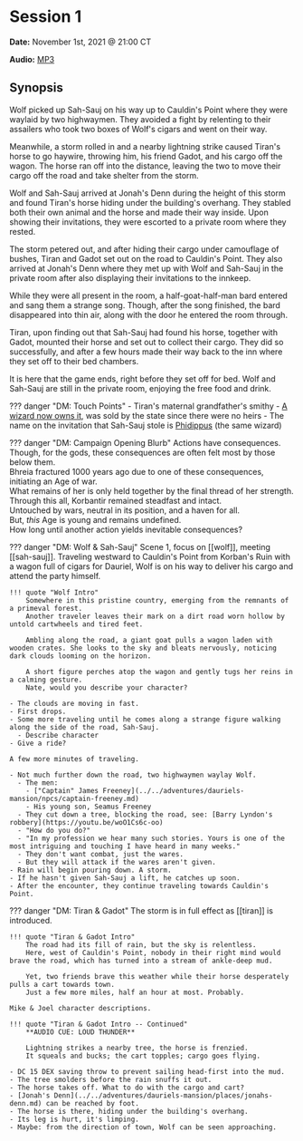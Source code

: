 # Session 1

**Date:** November 1st, 2021 @ 21:00 CT

**Audio:** [MP3](https://drive.google.com/file/d/1LUe85OYEmYOIX4Oxu8oueW37PZFzJZ9M/view?usp=sharing)

## Synopsis

Wolf picked up Sah-Sauj on his way up to Cauldin's Point where they were waylaid by two highwaymen. They avoided a fight by relenting to their assailers who took two boxes of Wolf's cigars and went on their way.

Meanwhile, a storm rolled in and a nearby lightning strike caused Tiran's horse to go haywire, throwing him, his friend Gadot, and his cargo off the wagon. The horse ran off into the distance, leaving the two to move their cargo off the road and take shelter from the storm.

Wolf and Sah-Sauj arrived at Jonah's Denn during the height of this storm and found Tiran's horse hiding under the building's overhang. They stabled both their own animal and the horse and made their way inside. Upon showing their invitations, they were escorted to a private room where they rested.

The storm petered out, and after hiding their cargo under camouflage of bushes, Tiran and Gadot set out on the road to Cauldin's Point. They also arrived at Jonah's Denn where they met up with Wolf and Sah-Sauj in the private room after also displaying their invitations to the innkeep.

While they were all present in the room, a half-goat-half-man bard entered and sang them a strange song. Though, after the song finished, the bard disappeared into thin air, along with the door he entered the room through.

Tiran, upon finding out that Sah-Sauj had found his horse, together with Gadot, mounted their horse and set out to collect their cargo. They did so successfully, and after a few hours made their way back to the inn where they set off to their bed chambers.

It is here that the game ends, right before they set off for bed. Wolf and Sah-Sauj are still in the private room, enjoying the free food and drink.

??? danger "DM: Touch Points"
    - Tiran's maternal grandfather's smithy
      - [A wizard now owns it](../../adventures/dauriels-mansion/npcs/phidippus.md), was sold by the state since there were no heirs
    - The name on the invitation that Sah-Sauj stole is [Phidippus](../../adventures/dauriels-mansion/npcs/phidippus.md) (the same wizard)

??? danger "DM: Campaign Opening Blurb"
    Actions have consequences.  
    Though, for the gods, these consequences are often felt most by those below them.  
    Bhreia fractured 1000 years ago due to one of these consequences, initiating an Age of war.  
    What remains of her is only held together by the final thread of her strength.  
    Through this all, Korbantir remained steadfast and intact.  
    Untouched by wars, neutral in its position, and a haven for all.  
    But, *this* Age is young and remains undefined.  
    How long until another action yields inevitable consequences?

??? danger "DM: Wolf & Sah-Sauj"
    Scene 1, focus on [[wolf]], meeting [[sah-sauj]]. Traveling westward to Cauldin's Point from Korban's Ruin with a wagon full of cigars for Dauriel, Wolf is on his way to deliver his cargo and attend the party himself.

    !!! quote "Wolf Intro"
        Somewhere in this pristine country, emerging from the remnants of a primeval forest.  
        Another traveler leaves their mark on a dirt road worn hollow by untold cartwheels and tired feet.  

        Ambling along the road, a giant goat pulls a wagon laden with wooden crates. She looks to the sky and bleats nervously, noticing dark clouds looming on the horizon.  

        A short figure perches atop the wagon and gently tugs her reins in a calming gesture.  
        Nate, would you describe your character?

    - The clouds are moving in fast.
    - First drops.
    - Some more traveling until he comes along a strange figure walking along the side of the road, Sah-Sauj.
      - Describe character
    - Give a ride?

    A few more minutes of traveling.

    - Not much further down the road, two highwaymen waylay Wolf.
      - The men:
        - ["Captain" James Freeney](../../adventures/dauriels-mansion/npcs/captain-freeney.md)
        - His young son, Seamus Freeney
      - They cut down a tree, blocking the road, see: [Barry Lyndon's robbery](https://youtu.be/woO1Cs6c-oo)
      - "How do you do?"
      - "In my profession we hear many such stories. Yours is one of the most intriguing and touching I have heard in many weeks."
      - They don't want combat, just the wares.
      - But they will attack if the wares aren't given.
    - Rain will begin pouring down. A storm.
    - If he hasn't given Sah-Sauj a lift, he catches up soon.
    - After the encounter, they continue traveling towards Cauldin's Point.

??? danger "DM: Tiran & Gadot"
    The storm is in full effect as [[tiran]] is introduced.

    !!! quote "Tiran & Gadot Intro"
        The road had its fill of rain, but the sky is relentless.  
        Here, west of Cauldin's Point, nobody in their right mind would brave the road, which has turned into a stream of ankle-deep mud.  

        Yet, two friends brave this weather while their horse desperately pulls a cart towards town.  
        Just a few more miles, half an hour at most. Probably.  

    Mike & Joel character descriptions.

    !!! quote "Tiran & Gadot Intro -- Continued"
        **AUDIO CUE: LOUD THUNDER**

        Lightning strikes a nearby tree, the horse is frenzied.  
        It squeals and bucks; the cart topples; cargo goes flying.  

    - DC 15 DEX saving throw to prevent sailing head-first into the mud.
    - The tree smolders before the rain snuffs it out.
    - The horse takes off. What to do with the cargo and cart?
    - [Jonah's Denn](../../adventures/dauriels-mansion/places/jonahs-denn.md) can be reached by foot.
    - The horse is there, hiding under the building's overhang.
    - Its leg is hurt, it's limping.
    - Maybe: from the direction of town, Wolf can be seen approaching.

